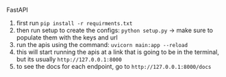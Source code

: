 FastAPI

1. first run `pip install -r requirments.txt`
2. then run setup to create the configs: `python setup.py` -> make sure to populate them with the keys and url
3. run the apis using the command: `uvicorn main:app --reload`
4. this will start running the apis at a link that is going to be in the terminal, but its usually `http://127.0.0.1:8000`
5. to see the docs for each endpoint, go to `http://127.0.0.1:8000/docs`